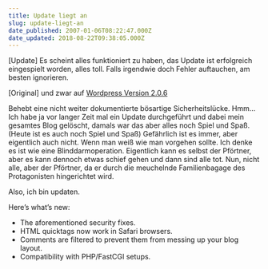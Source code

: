 ```yaml
---
title: Update liegt an
slug: update-liegt-an
date_published: 2007-01-06T08:22:47.000Z
date_updated: 2018-08-22T09:38:05.000Z
---
```


[Update] Es scheint alles funktioniert zu haben, das Update ist erfolgreich eingespielt worden, alles toll. Falls irgendwie doch Fehler auftauchen, am besten ignorieren.

[Original]
und zwar auf [Wordpress Version 2.0.6](http://wordpress.org/development/2007/01/wordpress-206/)

Behebt eine nicht weiter dokumentierte bösartige Sicherheitslücke. Hmm... Ich habe ja vor langer Zeit mal ein Update durchgeführt und dabei mein gesamtes Blog gelöscht, damals war das aber alles noch Spiel und Spaß. (Heute ist es auch noch Spiel und Spaß) Gefährlich ist es immer, aber eigentlich auch nicht. Wenn man weiß wie man vorgehen sollte. Ich denke es ist wie eine Blinddarmoperation. Eigentlich kann es selbst der Pförtner, aber es kann dennoch etwas schief gehen und dann sind alle tot. Nun, nicht alle, aber der Pförtner, da er durch die meuchelnde Familienbagage des Protagonisten hingerichtet wird.

Also, ich bin updaten.

Here’s what’s new:

- The aforementioned security fixes.
- HTML quicktags now work in Safari browsers.
- Comments are filtered to prevent them from messing up your blog layout.
- Compatibility with PHP/FastCGI setups.

